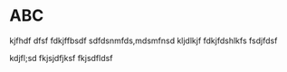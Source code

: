 # ABC
kjfhdf
dfsf
fdkjffbsdf
sdfdsnmfds,mdsmfnsd
kljdlkjf
fdkjfdshlkfs
fsdjfdsf

kdjfl;sd
fkjsjdfjksf
fkjsdfldsf
